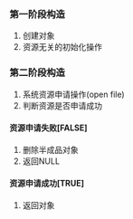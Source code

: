 ### 第一阶段构造
1. 创建对象
2. 资源无关的初始化操作

### 第二阶段构造

1. 系统资源申请操作(open file)
2. 判断资源是否申请成功
 
#### 资源申请失败[FALSE]
1. 删除半成品对象
2. 返回NULL

#### 资源申请成功[TRUE]
1. 返回对象


